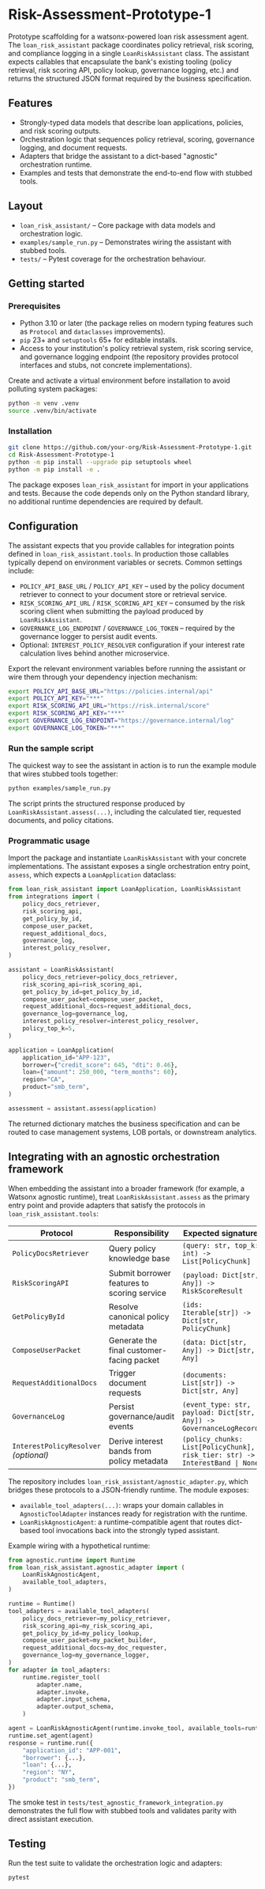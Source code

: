 # Risk-Assessment-Prototype-1

Prototype scaffolding for a watsonx-powered loan risk assessment agent.
The `loan_risk_assistant` package coordinates policy retrieval, risk
scoring, and compliance logging in a single `LoanRiskAssistant` class. The
assistant expects callables that encapsulate the bank's existing tooling
(policy retrieval, risk scoring API, policy lookup, governance logging,
etc.) and returns the structured JSON format required by the business
specification.

## Features

- Strongly-typed data models that describe loan applications, policies, and
  risk scoring outputs.
- Orchestration logic that sequences policy retrieval, scoring, governance
  logging, and document requests.
- Adapters that bridge the assistant to a dict-based "agnostic" orchestration
  runtime.
- Examples and tests that demonstrate the end-to-end flow with stubbed tools.

## Layout

- `loan_risk_assistant/` – Core package with data models and orchestration
  logic.
- `examples/sample_run.py` – Demonstrates wiring the assistant with stubbed
  tools.
- `tests/` – Pytest coverage for the orchestration behaviour.

## Getting started

### Prerequisites

- Python 3.10 or later (the package relies on modern typing features such as
  `Protocol` and `dataclasses` improvements).
- `pip` 23+ and `setuptools` 65+ for editable installs.
- Access to your institution's policy retrieval system, risk scoring service,
  and governance logging endpoint (the repository provides protocol interfaces
  and stubs, not concrete implementations).

Create and activate a virtual environment before installation to avoid
polluting system packages:

```bash
python -m venv .venv
source .venv/bin/activate
```

### Installation

```bash
git clone https://github.com/your-org/Risk-Assessment-Prototype-1.git
cd Risk-Assessment-Prototype-1
python -m pip install --upgrade pip setuptools wheel
python -m pip install -e .
```

The package exposes `loan_risk_assistant` for import in your applications and
tests. Because the code depends only on the Python standard library, no
additional runtime dependencies are required by default.

## Configuration

The assistant expects that you provide callables for integration points defined
in `loan_risk_assistant.tools`. In production those callables typically depend
on environment variables or secrets. Common settings include:

- `POLICY_API_BASE_URL` / `POLICY_API_KEY` – used by the policy document
  retriever to connect to your document store or retrieval service.
- `RISK_SCORING_API_URL` / `RISK_SCORING_API_KEY` – consumed by the risk scoring
  client when submitting the payload produced by `LoanRiskAssistant`.
- `GOVERNANCE_LOG_ENDPOINT` / `GOVERNANCE_LOG_TOKEN` – required by the
  governance logger to persist audit events.
- Optional: `INTEREST_POLICY_RESOLVER` configuration if your interest rate
  calculation lives behind another microservice.

Export the relevant environment variables before running the assistant or wire
them through your dependency injection mechanism:

```bash
export POLICY_API_BASE_URL="https://policies.internal/api"
export POLICY_API_KEY="***"
export RISK_SCORING_API_URL="https://risk.internal/score"
export RISK_SCORING_API_KEY="***"
export GOVERNANCE_LOG_ENDPOINT="https://governance.internal/log"
export GOVERNANCE_LOG_TOKEN="***"
```

### Run the sample script

The quickest way to see the assistant in action is to run the example module
that wires stubbed tools together:

```bash
python examples/sample_run.py
```

The script prints the structured response produced by
`LoanRiskAssistant.assess(...)`, including the calculated tier, requested
documents, and policy citations.

### Programmatic usage

Import the package and instantiate `LoanRiskAssistant` with your concrete
implementations. The assistant exposes a single orchestration entry point,
`assess`, which expects a `LoanApplication` dataclass:

```python
from loan_risk_assistant import LoanApplication, LoanRiskAssistant
from integrations import (
    policy_docs_retriever,
    risk_scoring_api,
    get_policy_by_id,
    compose_user_packet,
    request_additional_docs,
    governance_log,
    interest_policy_resolver,
)

assistant = LoanRiskAssistant(
    policy_docs_retriever=policy_docs_retriever,
    risk_scoring_api=risk_scoring_api,
    get_policy_by_id=get_policy_by_id,
    compose_user_packet=compose_user_packet,
    request_additional_docs=request_additional_docs,
    governance_log=governance_log,
    interest_policy_resolver=interest_policy_resolver,
    policy_top_k=5,
)

application = LoanApplication(
    application_id="APP-123",
    borrower={"credit_score": 645, "dti": 0.46},
    loan={"amount": 250_000, "term_months": 60},
    region="CA",
    product="smb_term",
)

assessment = assistant.assess(application)
```

The returned dictionary matches the business specification and can be routed to
case management systems, LOB portals, or downstream analytics.

## Integrating with an agnostic orchestration framework

When embedding the assistant into a broader framework (for example, a Watsonx
agnostic runtime), treat `LoanRiskAssistant.assess` as the primary entry point
and provide adapters that satisfy the protocols in
`loan_risk_assistant.tools`:

| Protocol | Responsibility | Expected signature |
| --- | --- | --- |
| `PolicyDocsRetriever` | Query policy knowledge base | `(query: str, top_k: int) -> List[PolicyChunk]` |
| `RiskScoringAPI` | Submit borrower features to scoring service | `(payload: Dict[str, Any]) -> RiskScoreResult` |
| `GetPolicyById` | Resolve canonical policy metadata | `(ids: Iterable[str]) -> Dict[str, PolicyChunk]` |
| `ComposeUserPacket` | Generate the final customer-facing packet | `(data: Dict[str, Any]) -> Dict[str, Any]` |
| `RequestAdditionalDocs` | Trigger document requests | `(documents: List[str]) -> Dict[str, Any]` |
| `GovernanceLog` | Persist governance/audit events | `(event_type: str, payload: Dict[str, Any]) -> GovernanceLogRecord` |
| `InterestPolicyResolver` *(optional)* | Derive interest bands from policy metadata | `(policy_chunks: List[PolicyChunk], risk_tier: str) -> InterestBand \| None` |

The repository includes `loan_risk_assistant/agnostic_adapter.py`, which
bridges these protocols to a JSON-friendly runtime. The module exposes:

- `available_tool_adapters(...)`: wraps your domain callables in
  `AgnosticToolAdapter` instances ready for registration with the runtime.
- `LoanRiskAgnosticAgent`: a runtime-compatible agent that routes
  dict-based tool invocations back into the strongly typed assistant.

Example wiring with a hypothetical runtime:

```python
from agnostic.runtime import Runtime
from loan_risk_assistant.agnostic_adapter import (
    LoanRiskAgnosticAgent,
    available_tool_adapters,
)

runtime = Runtime()
tool_adapters = available_tool_adapters(
    policy_docs_retriever=my_policy_retriever,
    risk_scoring_api=my_risk_scoring_api,
    get_policy_by_id=my_policy_lookup,
    compose_user_packet=my_packet_builder,
    request_additional_docs=my_doc_requester,
    governance_log=my_governance_logger,
)
for adapter in tool_adapters:
    runtime.register_tool(
        adapter.name,
        adapter.invoke,
        adapter.input_schema,
        adapter.output_schema,
    )

agent = LoanRiskAgnosticAgent(runtime.invoke_tool, available_tools=runtime.tool_names)
runtime.set_agent(agent)
response = runtime.run({
    "application_id": "APP-001",
    "borrower": {...},
    "loan": {...},
    "region": "NY",
    "product": "smb_term",
})
```

The smoke test in `tests/test_agnostic_framework_integration.py` demonstrates
the full flow with stubbed tools and validates parity with direct assistant
execution.

## Testing

Run the test suite to validate the orchestration logic and adapters:

```bash
pytest
```
